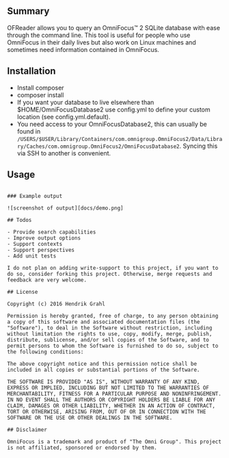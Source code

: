 ## Summary  

OFReader allows you to query an OmniFocus™ 2 SQLite database with ease through the command line. This tool is useful for people who use OmniFocus in their daily lives but also work on Linux machines and sometimes need information contained in OmniFocus.

## Installation

- Install composer
- composer install
- If you want your database to live elsewhere than $HOME/OmniFocusDatabase2 use config.yml to define your custom location (see config.yml.default).
- You need access to your OmniFocusDatabase2, this can usually be found in `/USERS/$USER/Library/Containers/com.omnigroup.OmniFocus2/Data/Library/Caches/com.omnigroup.OmniFocus2/OmniFocusDatabase2`. Syncing this via SSH to another is convenient.

## Usage

```./OFReader list (due|all|open) (--full)

### Example output

![screenshot of output][docs/demo.png]

## Todos

- Provide search capabilities
- Improve output options
- Support contexts 
- Support perspectives
- Add unit tests

I do not plan on adding write-support to this project, if you want to do so, consider forking this project. Otherwise, merge requests and feedback are very welcome.

## License 

Copyright (c) 2016 Hendrik Grahl

Permission is hereby granted, free of charge, to any person obtaining a copy of this software and associated documentation files (the "Software"), to deal in the Software without restriction, including without limitation the rights to use, copy, modify, merge, publish, distribute, sublicense, and/or sell copies of the Software, and to permit persons to whom the Software is furnished to do so, subject to the following conditions:

The above copyright notice and this permission notice shall be included in all copies or substantial portions of the Software.

THE SOFTWARE IS PROVIDED "AS IS", WITHOUT WARRANTY OF ANY KIND, EXPRESS OR IMPLIED, INCLUDING BUT NOT LIMITED TO THE WARRANTIES OF MERCHANTABILITY, FITNESS FOR A PARTICULAR PURPOSE AND NONINFRINGEMENT. IN NO EVENT SHALL THE AUTHORS OR COPYRIGHT HOLDERS BE LIABLE FOR ANY CLAIM, DAMAGES OR OTHER LIABILITY, WHETHER IN AN ACTION OF CONTRACT, TORT OR OTHERWISE, ARISING FROM, OUT OF OR IN CONNECTION WITH THE SOFTWARE OR THE USE OR OTHER DEALINGS IN THE SOFTWARE.

## Disclaimer

OmniFocus is a trademark and product of "The Omni Group". This project is not affiliated, sponsored or endorsed by them.